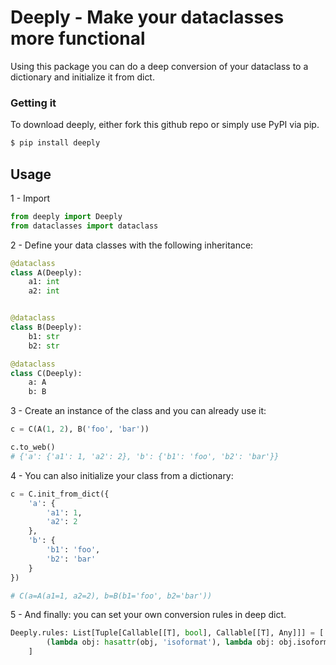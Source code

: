 # Deeply - Make your dataclasses more functional  

Using this package you can do a deep conversion of your dataclass to a dictionary and initialize it from dict.  

###  Getting it  
  
To download deeply, either fork this github repo or simply use PyPI via pip.  
```sh
$ pip install deeply
```
  
## Usage  

1 - Import  
```python
from deeply import Deeply
from dataclasses import dataclass
```
  
2 - Define your data classes with the following inheritance:  
```python
@dataclass
class A(Deeply):
    a1: int
    a2: int


@dataclass
class B(Deeply):
    b1: str
    b2: str

@dataclass
class C(Deeply):
    a: A
    b: B

```
  
3 - Create an instance of the class and you can already use it:  
```python
c = C(A(1, 2), B('foo', 'bar'))

c.to_web()
# {'a': {'a1': 1, 'a2': 2}, 'b': {'b1': 'foo', 'b2': 'bar'}}

```
  
4 - You can also initialize your class from a dictionary:  
  
```python
c = C.init_from_dict({
    'a': {
        'a1': 1,
        'a2': 2
    }, 
    'b': {
        'b1': 'foo',
        'b2': 'bar'
    }
})

# C(a=A(a1=1, a2=2), b=B(b1='foo', b2='bar'))
```
  
5 - And finally: you can set your own conversion rules in deep dict.  
  
```python
Deeply.rules: List[Tuple[Callable[[T], bool], Callable[[T], Any]]] = [
        (lambda obj: hasattr(obj, 'isoformat'), lambda obj: obj.isoformat()),
    ]

```
